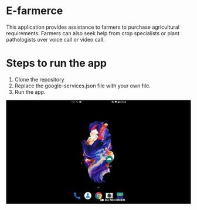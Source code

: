 # E-farmerce
This application provides assistance to farmers to purchase agricultural requirements. Farmers can also seek help from crop specialists or plant pathologists over voice call or video call.
# Steps to run the app
1. Clone the repository
2. Replace the google-services.json file with your own file.
3. Run the app.

![](E-Farmerce.gif)
